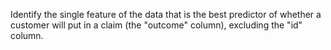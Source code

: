 Identify the single feature of the data that is the best predictor of whether a customer will put in a claim (the "outcome" column), excluding the "id" column.
